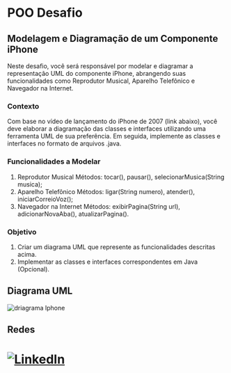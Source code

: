 # POO Desafio


## Modelagem e Diagramação de um Componente iPhone


Neste desafio, você será responsável por modelar e diagramar a representação UML do componente iPhone, abrangendo suas funcionalidades como Reprodutor Musical, Aparelho Telefônico e Navegador na Internet.

### Contexto

Com base no vídeo de lançamento do iPhone de 2007 (link abaixo), você deve elaborar a diagramação das classes e interfaces utilizando uma ferramenta UML de sua preferência. Em seguida, implemente as classes e interfaces no formato de arquivos .java.

### Funcionalidades a Modelar


1. Reprodutor Musical
   Métodos: tocar(), pausar(), selecionarMusica(String musica);
2. Aparelho Telefônico
   Métodos: ligar(String numero), atender(), iniciarCorreioVoz();
3. Navegador na Internet
   Métodos: exibirPagina(String url), adicionarNovaAba(), atualizarPagina().

### Objetivo

1. Criar um diagrama UML que represente as funcionalidades descritas acima.
2. Implementar as classes e interfaces correspondentes em Java (Opcional).

## Diagrama UML
![driagrama Iphone](https://github.com/ErickSantox/Desafio-DIO-POO/assets/118027969/4079a947-9139-442f-a9e1-442a5979c6b1)




## Redes

[![LinkedIn](https://img.shields.io/badge/LinkedIn-0077B5?style=for-the-badge&logo=linkedin&logoColor=white)](https://www.linkedin.com/in/erick-santos-62271419a/)
=======
